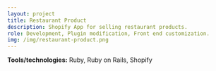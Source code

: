```yaml
---
layout: project
title: Restaurant Product
description: Shopify App for selling restaurant products. 
role: Development, Plugin modification, Front end customization. 
img: /img/restaurant-product.png
---
```



       
<strong>Tools/technologies:</strong> Ruby, Ruby on Rails, Shopify